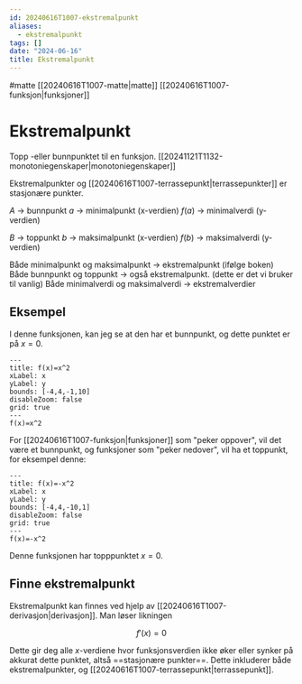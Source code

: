 ```yaml
---
id: 20240616T1007-ekstremalpunkt
aliases:
  - ekstremalpunkt
tags: []
date: "2024-06-16"
title: Ekstremalpunkt
---
```


#matte [[20240616T1007-matte|matte]] [[20240616T1007-funksjon|funksjoner]]

# Ekstremalpunkt

Topp -eller bunnpunktet til en funksjon. [[20241121T1132-monotoniegenskaper|monotoniegenskaper]]

Ekstremalpunkter og [[20240616T1007-terrassepunkt|terrassepunkter]] er stasjonære punkter.

$A$ -> bunnpunkt
$a$ -> minimalpunkt (x-verdien)
$f \left( a \right)$ -> minimalverdi (y-verdien)

$B$ -> toppunkt
$b$ -> maksimalpunkt (x-verdien)
$f \left( b \right)$ -> maksimalverdi (y-verdien)

Både minimalpunkt og maksimalpunkt -> ekstremalpunkt (ifølge boken)
Både bunnpunkt og toppunkt -> også ekstremalpunkt. (dette er det vi bruker til vanlig)
Både minimalverdi og maksimalverdi -> ekstremalverdier

## Eksempel

I denne funksjonen, kan jeg se at den har et bunnpunkt, og dette punktet er på $x=0$.

```functionplot
---
title: f(x)=x^2
xLabel: x
yLabel: y
bounds: [-4,4,-1,10]
disableZoom: false
grid: true
---
f(x)=x^2
```

For [[20240616T1007-funksjon|funksjoner]] som "peker oppover", vil det være et bunnpunkt, og funksjoner som "peker nedover", vil ha et toppunkt, for eksempel denne:

```functionplot
---
title: f(x)=-x^2
xLabel: x
yLabel: y
bounds: [-4,4,-10,1]
disableZoom: false
grid: true
---
f(x)=-x^2
```

Denne funksjonen har topppunktet $x=0$.

## Finne ekstremalpunkt

Ekstremalpunkt kan finnes ved hjelp av [[20240616T1007-derivasjon|derivasjon]]. Man løser likningen

$$
f'(x)=0
$$

Dette gir deg alle $x$-verdiene hvor funksjonsverdien ikke øker eller synker på akkurat dette punktet, altså ==stasjonære punkter==. Dette inkluderer både ekstremalpunkter, og [[20240616T1007-terrassepunkt|terrassepunkt]].
